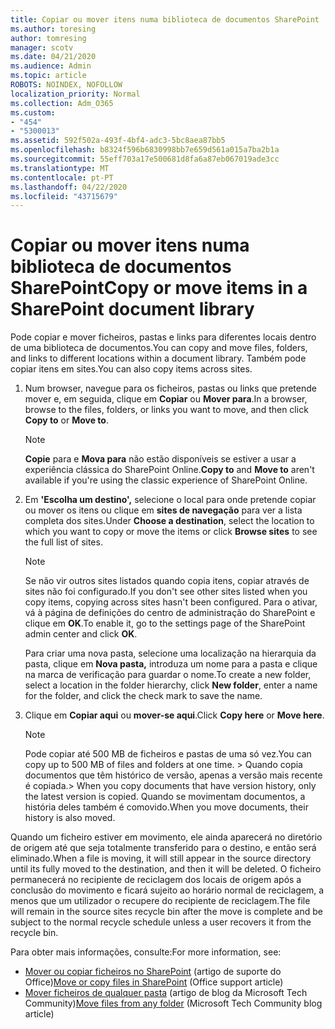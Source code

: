 ```yaml
---
title: Copiar ou mover itens numa biblioteca de documentos SharePoint
ms.author: toresing
author: tomresing
manager: scotv
ms.date: 04/21/2020
ms.audience: Admin
ms.topic: article
ROBOTS: NOINDEX, NOFOLLOW
localization_priority: Normal
ms.collection: Adm_O365
ms.custom:
- "454"
- "5300013"
ms.assetid: 592f502a-493f-4bf4-adc3-5bc8aea87bb5
ms.openlocfilehash: b8324f596b6830998bb7e659d561a015a7ba2b1a
ms.sourcegitcommit: 55eff703a17e500681d8fa6a87eb067019ade3cc
ms.translationtype: MT
ms.contentlocale: pt-PT
ms.lasthandoff: 04/22/2020
ms.locfileid: "43715679"
---
```

# <a name="copy-or-move-items-in-a-sharepoint-document-library"></a><span data-ttu-id="8a320-102">Copiar ou mover itens numa biblioteca de documentos SharePoint</span><span class="sxs-lookup"><span data-stu-id="8a320-102">Copy or move items in a SharePoint document library</span></span>

<span data-ttu-id="8a320-103">Pode copiar e mover ficheiros, pastas e links para diferentes locais dentro de uma biblioteca de documentos.</span><span class="sxs-lookup"><span data-stu-id="8a320-103">You can copy and move files, folders, and links to different locations within a document library.</span></span> <span data-ttu-id="8a320-104">Também pode copiar itens em sites.</span><span class="sxs-lookup"><span data-stu-id="8a320-104">You can also copy items across sites.</span></span> 
  
1. <span data-ttu-id="8a320-105">Num browser, navegue para os ficheiros, pastas ou links que pretende mover e, em seguida, clique em **Copiar** ou **Mover para**.</span><span class="sxs-lookup"><span data-stu-id="8a320-105">In a browser, browse to the files, folders, or links you want to move, and then click **Copy to** or **Move to**.</span></span>

    > [!NOTE]
    > <span data-ttu-id="8a320-106">**Copie** para e **Mova para** não estão disponíveis se estiver a usar a experiência clássica do SharePoint Online.</span><span class="sxs-lookup"><span data-stu-id="8a320-106">**Copy to** and **Move to** aren't available if you're using the classic experience of SharePoint Online.</span></span>
  
2. <span data-ttu-id="8a320-107">Em **'Escolha um destino',** selecione o local para onde pretende copiar ou mover os itens ou clique em **sites de navegação** para ver a lista completa dos sites.</span><span class="sxs-lookup"><span data-stu-id="8a320-107">Under **Choose a destination**, select the location to which you want to copy or move the items or click **Browse sites** to see the full list of sites.</span></span>

    > [!NOTE]
    > <span data-ttu-id="8a320-108">Se não vir outros sites listados quando copia itens, copiar através de sites não foi configurado.</span><span class="sxs-lookup"><span data-stu-id="8a320-108">If you don't see other sites listed when you copy items, copying across sites hasn't been configured.</span></span> <span data-ttu-id="8a320-109">Para o ativar, vá à página de definições do centro de administração do SharePoint e clique em **OK**.</span><span class="sxs-lookup"><span data-stu-id="8a320-109">To enable it, go to the settings page of the SharePoint admin center and click **OK**.</span></span>
  
    <span data-ttu-id="8a320-110">Para criar uma nova pasta, selecione uma localização na hierarquia da pasta, clique em **Nova pasta,** introduza um nome para a pasta e clique na marca de verificação para guardar o nome.</span><span class="sxs-lookup"><span data-stu-id="8a320-110">To create a new folder, select a location in the folder hierarchy, click **New folder**, enter a name for the folder, and click the check mark to save the name.</span></span>

3. <span data-ttu-id="8a320-111">Clique em **Copiar aqui** ou **mover-se aqui**.</span><span class="sxs-lookup"><span data-stu-id="8a320-111">Click **Copy here** or **Move here**.</span></span>

    > [!NOTE]
    > <span data-ttu-id="8a320-112">Pode copiar até 500 MB de ficheiros e pastas de uma só vez.</span><span class="sxs-lookup"><span data-stu-id="8a320-112">You can copy up to 500 MB of files and folders at one time.</span></span> <span data-ttu-id="8a320-113">> Quando copia documentos que têm histórico de versão, apenas a versão mais recente é copiada.</span><span class="sxs-lookup"><span data-stu-id="8a320-113">>  When you copy documents that have version history, only the latest version is copied.</span></span> <span data-ttu-id="8a320-114">Quando se movimentam documentos, a história deles também é comovido.</span><span class="sxs-lookup"><span data-stu-id="8a320-114">When you move documents, their history is also moved.</span></span>
  
 <span data-ttu-id="8a320-115">Quando um ficheiro estiver em movimento, ele ainda aparecerá no diretório de origem até que seja totalmente transferido para o destino, e então será eliminado.</span><span class="sxs-lookup"><span data-stu-id="8a320-115">When a file is moving, it will still appear in the source directory until its fully moved to the destination, and then it will be deleted.</span></span> <span data-ttu-id="8a320-116">O ficheiro permanecerá no recipiente de reciclagem dos locais de origem após a conclusão do movimento e ficará sujeito ao horário normal de reciclagem, a menos que um utilizador o recupere do recipiente de reciclagem.</span><span class="sxs-lookup"><span data-stu-id="8a320-116">The file will remain in the source sites recycle bin after the move is complete and be subject to the normal recycle schedule unless a user recovers it from the recycle bin.</span></span>

<span data-ttu-id="8a320-117">Para obter mais informações, consulte:</span><span class="sxs-lookup"><span data-stu-id="8a320-117">For more information, see:</span></span>

 - <span data-ttu-id="8a320-118">[Mover ou copiar ficheiros no SharePoint](https://support.office.com/article/move-or-copy-files-in-sharepoint-00e2f483-4df3-46be-a861-1f5f0c1a87bc) (artigo de suporte do Office)</span><span class="sxs-lookup"><span data-stu-id="8a320-118">[Move or copy files in SharePoint](https://support.office.com/article/move-or-copy-files-in-sharepoint-00e2f483-4df3-46be-a861-1f5f0c1a87bc) (Office support article)</span></span>
 - <span data-ttu-id="8a320-119">[Mover ficheiros de qualquer pasta](https://techcommunity.microsoft.com/t5/Microsoft-SharePoint-Blog/Now-move-files-anywhere-in-Office-365-SharePoint-and-OneDrive/ba-p/146973) (artigo de blog da Microsoft Tech Community)</span><span class="sxs-lookup"><span data-stu-id="8a320-119">[Move files from any folder](https://techcommunity.microsoft.com/t5/Microsoft-SharePoint-Blog/Now-move-files-anywhere-in-Office-365-SharePoint-and-OneDrive/ba-p/146973) (Microsoft Tech Community blog article)</span></span>  